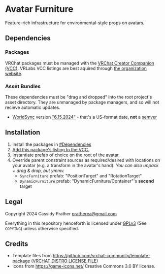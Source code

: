 # Avatar Furniture

Feature-rich infrastructure for environmental-style props on avatars.

## Dependencies

### Packages

VRChat packages must be managed with the [VRChat Creator Companion (VCC)](https://vcc.docs.vrchat.com/).
VRLabs VCC listings are best aquired through [the organization website](https://vrlabs.dev/packages/).

### Asset Bundles

These dependencies must be "drag and dropped" into the root project's asset directory. They are unmanaged by package managers, and so will not recieve automatic updates.

* [WorldSync](https://github.com/JuzoVR/WorldSync) version ["6.15.2024"](https://github.com/JuzoVR/WorldSync/releases/tag/Release_6-15-2024) - that's a US-format date, **not** a [semver](https://semver.org/)

## Installation

1. Install the packages in [#Dependencies](#dependencies)
2. [Add this package's listing to the VCC.](https://cassidyprather.github.io/avatar-furniture/)
3. Instantiate prefab of choice on the root of the avatar.
4. Override parent constraint sources as required/desired with locations on your avatar (e.g. a transform in the avatar's hand). *You can also unpack + drag & drop, but ymmv.*
   - `SyncFurniture` prefab: "PositionTarget" and "RotationTarget"
   - `DynamicFurniture` prefab: "DynamicFurniture/Container"'s **second** target

## Legal

Copyright 2024 Cassidy Prather <pratherea@gmail.com>

Everything in this repository henceforth is licensed under [GPLv3](https://www.gnu.org/licenses/gpl-3.0.html) (See `COPYING`) unless otherwise specified.

## Credits

* Template files from https://github.com/vrchat-community/template-package ([VRCHAT DISTRO LICENSE FILE](https://github.com/vrchat-community/template-package/blob/d9cf13fe9f56867cbf7315a4dbbf1901bc1537ec/Packages/com.vrchat.core.bootstrap/License.md))
* Icons from https://game-icons.net/ Creative Commons 3.0 BY license.

